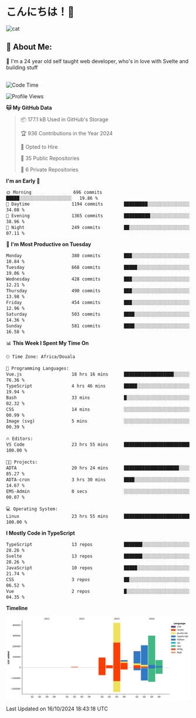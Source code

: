 

# こんにちは！🙂  
![cat](https://github.com/michaelnji/michaelnji/assets/73862378/606e99e9-2c18-4853-8722-991e4af8eae6)

## 💫 About Me:
🙂 I'm a 24 year old self taught web developer, who's in love with Svelte and building stuff <br><br>

<!--START_SECTION:waka-->
![Code Time](http://img.shields.io/badge/Code%20Time-1%2C149%20hrs%2022%20mins-blue)

![Profile Views](http://img.shields.io/badge/Profile%20Views-1-blue)

**🐱 My GitHub Data** 

> 📦 177.1 kB Used in GitHub's Storage 
 > 
> 🏆 936 Contributions in the Year 2024
 > 
> 💼 Opted to Hire
 > 
> 📜 35 Public Repositories 
 > 
> 🔑 6 Private Repositories 
 > 
**I'm an Early 🐤** 

```text
🌞 Morning                696 commits         █████░░░░░░░░░░░░░░░░░░░░   19.86 % 
🌆 Daytime                1194 commits        █████████░░░░░░░░░░░░░░░░   34.08 % 
🌃 Evening                1365 commits        ██████████░░░░░░░░░░░░░░░   38.96 % 
🌙 Night                  249 commits         ██░░░░░░░░░░░░░░░░░░░░░░░   07.11 % 
```
📅 **I'm Most Productive on Tuesday** 

```text
Monday                   380 commits         ███░░░░░░░░░░░░░░░░░░░░░░   10.84 % 
Tuesday                  668 commits         █████░░░░░░░░░░░░░░░░░░░░   19.06 % 
Wednesday                428 commits         ███░░░░░░░░░░░░░░░░░░░░░░   12.21 % 
Thursday                 490 commits         ███░░░░░░░░░░░░░░░░░░░░░░   13.98 % 
Friday                   454 commits         ███░░░░░░░░░░░░░░░░░░░░░░   12.96 % 
Saturday                 503 commits         ████░░░░░░░░░░░░░░░░░░░░░   14.36 % 
Sunday                   581 commits         ████░░░░░░░░░░░░░░░░░░░░░   16.58 % 
```


📊 **This Week I Spent My Time On** 

```text
🕑︎ Time Zone: Africa/Douala

💬 Programming Languages: 
Vue.js                   18 hrs 16 mins      ███████████████████░░░░░░   76.36 % 
TypeScript               4 hrs 46 mins       █████░░░░░░░░░░░░░░░░░░░░   19.94 % 
Bash                     33 mins             █░░░░░░░░░░░░░░░░░░░░░░░░   02.32 % 
CSS                      14 mins             ░░░░░░░░░░░░░░░░░░░░░░░░░   00.99 % 
Image (svg)              5 mins              ░░░░░░░░░░░░░░░░░░░░░░░░░   00.39 % 

🔥 Editors: 
VS Code                  23 hrs 55 mins      █████████████████████████   100.00 % 

🐱‍💻 Projects: 
ADTA                     20 hrs 24 mins      █████████████████████░░░░   85.27 % 
ADTA-cron                3 hrs 30 mins       ████░░░░░░░░░░░░░░░░░░░░░   14.67 % 
EMS-Admin                0 secs              ░░░░░░░░░░░░░░░░░░░░░░░░░   00.07 % 

💻 Operating System: 
Linux                    23 hrs 55 mins      █████████████████████████   100.00 % 
```

**I Mostly Code in TypeScript** 

```text
TypeScript               13 repos            ███████░░░░░░░░░░░░░░░░░░   28.26 % 
Svelte                   13 repos            ███████░░░░░░░░░░░░░░░░░░   28.26 % 
JavaScript               10 repos            █████░░░░░░░░░░░░░░░░░░░░   21.74 % 
CSS                      3 repos             ██░░░░░░░░░░░░░░░░░░░░░░░   06.52 % 
Vue                      2 repos             █░░░░░░░░░░░░░░░░░░░░░░░░   04.35 % 
```



**Timeline**

![Lines of Code chart](https://raw.githubusercontent.com/michaelnji/michaelnji/main/assets/bar_graph.png)


 Last Updated on 16/10/2024 18:43:18 UTC
<!--END_SECTION:waka-->
